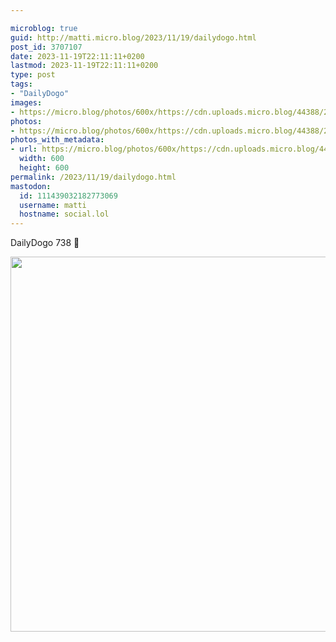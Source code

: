 ```yaml
---

microblog: true
guid: http://matti.micro.blog/2023/11/19/dailydogo.html
post_id: 3707107
date: 2023-11-19T22:11:11+0200
lastmod: 2023-11-19T22:11:11+0200
type: post
tags:
- "DailyDogo"
images:
- https://micro.blog/photos/600x/https://cdn.uploads.micro.blog/44388/2023/ae4859fc2c8c4671b03766045e73b193.jpg
photos:
- https://micro.blog/photos/600x/https://cdn.uploads.micro.blog/44388/2023/ae4859fc2c8c4671b03766045e73b193.jpg
photos_with_metadata:
- url: https://micro.blog/photos/600x/https://cdn.uploads.micro.blog/44388/2023/ae4859fc2c8c4671b03766045e73b193.jpg
  width: 600
  height: 600
permalink: /2023/11/19/dailydogo.html
mastodon:
  id: 111439032182773069
  username: matti
  hostname: social.lol
---
```

DailyDogo 738 🐶

<img src="/media/uploads/2023/ae4859fc2c8c4671b03766045e73b193.jpg" width="600" height="600" alt="" />
